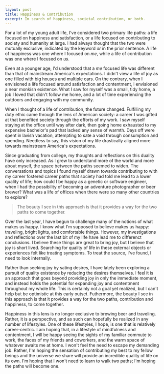 ```yaml
---
layout: post
title: Happiness & Contribution
excerpt: In search of happiness, societal contribution, or both.
---
```


For a lot of my young adult life, I've considered two primary life paths: a life focused on happiness and satisfaction, or a life focused on contributing to society and humanity at large. I had always thought that the two were mutually exclusive, indicated by the keyword _or_ in the prior sentence. A life of happiness was one where I focused on _me_, while a life of contribution was one where I focused on _us_. 

Even at a younger age, I'd understood that a _me_ focused life was different than that of mainstream America's expectations. I didn't view a life of joy as one filled with big houses and multiple cars. On the contrary, when I envisioned a life focused around satisfaction and contentment, I envisioned a near monkish existence. What I saw for myself was a small, tidy home, a job I loved that didn't follow me home, and a lot of time experiencing the outdoors and engaging with my community. 

When I thought of a life of contribution, the future changed. Fulfilling my duty ethic came through the lens of American society: a career I was gifted at that benefited society through the efforts of my work. I saw myself staying at the office until way after dark, then going home exhausted to my expensive bachelor's pad that lacked any sense of warmth. Days off were spent in lavish vacation, attempting to sate a void through consumption and spending. Needless to say, this vision of my life drastically aligned more towards mainstream America's expectations.

Since graduating from college, my thoughts and reflections on this duality have only increased. As I grew to understand more of the world and more about myself, the space between the paths seemed to widen. The conversations and topics I found myself drawn towards contributing to with my career fostered career paths that society had told me lead to a lower quality of life; how could I be happy as a genetic or software engineer, when I had the possibility of becoming an adventure photographer or beer brewer? What was a life of offices when there were so many other countries to explore? 

> The beauty I see in this approach is that it provides a way for the two paths to come together. 

Over the last year, I have begun to challenge many of the notions of what makes us happy. I know what I'm supposed to believe makes us happy: traveling, bright lights, and comfortable things. However, my investigations and reflections over the last bit of my life have lead me to differenct conclusions. I believe these things are great to bring joy, but I believe that joy is short lived. Searching for quality of life in these external objects or experiences felt like treating symptoms. To treat the source, I've found, I need to look internally.

Rather than seeking joy by sating desires, I have lately been exploring a pursuit of quality existence by reducing the desires themselves. I feel it is an approach that goes beyond providing joy in only the immediate moment, and instead holds the potential for expanding joy and contentment throughout my whole life. This is certainly not a goal yet realized, but I can't help but be optimistic at this early outset. Futhermore, the beauty I see in this approach is that it provides a way for the two paths, contribution and happiness, to come together. 

Happiness in this lens is no longer exclusive to brewing beer and traveling. Rather, it is a perspective, and as such can hopefully be realized in any number of lifestyles. One of these lifestyles, I hope, is one that is relatively career-centric. I am hoping that, in a lifestyle of mindfulness and contentment, I will be happy seeing the sights of my familiar commute to work, the faces of my friends and coworkers, and the warm space of whatever awaits me at home. I won't feel the need to escape my demanding job. Rather, I'm hoping the sensation of contributing my best to my fellow beings and the universe we share will provide an incredible quality of life on its own. I'm hoping that I won't need to learn to walk two paths; I'm hoping the paths will become one.